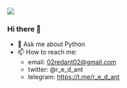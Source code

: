 <br>
<img src="https://github.com/r-e-d-ant/red-Ant-02/blob/main/1500x500.jpeg"/>
<br>


### Hi there 👋


<!-- - 🔭 I’m currently working on ... -->
<!-- - 🌱 I’m currently learning Flask -->
<!-- - 👯 I’m looking to collaborate on Web application development -->
<!-- - 🤔 I’m looking for help with ... -->
- 💬  Ask me about Python
- 📫  How to reach me:
  * email: 02redant02@gmail.com
  * twitter: @r_e_d_ant
  * telegram: https://t.me/r_e_d_ant
<!-- - 😄 Pronouns: ... -->
<!-- - ⚡ Fun fact: ... -->

